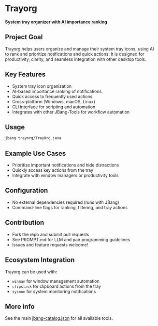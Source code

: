 # Trayorg

**System tray organizer with AI importance ranking**

## Project Goal

Trayorg helps users organize and manage their system tray icons, using AI to rank and prioritize notifications and quick actions. It is designed for productivity, clarity, and seamless integration with other desktop tools.

## Key Features

- System tray icon organization
- AI-based importance ranking of notifications
- Quick access to frequently used actions
- Cross-platform (Windows, macOS, Linux)
- CLI interface for scripting and automation
- Integrates with other JBang-Tools for workflow automation

## Usage

```sh
jbang trayorg/TrayOrg.java
```

## Example Use Cases

- Prioritize important notifications and hide distractions
- Quickly access key actions from the tray
- Integrate with window managers or productivity tools

## Configuration

- No external dependencies required (runs with JBang)
- Command-line flags for ranking, filtering, and tray actions

## Contribution

- Fork the repo and submit pull requests
- See PROMPT.md for LLM and pair programming guidelines
- Issues and feature requests welcome!

## Ecosystem Integration

Trayorg can be used with:
- `winman` for window management automation
- `clipstack` for clipboard actions from the tray
- `sysmon` for system monitoring notifications

## More info

See the main [jbang-catalog.json](../jbang-catalog.json) for all available tools. 